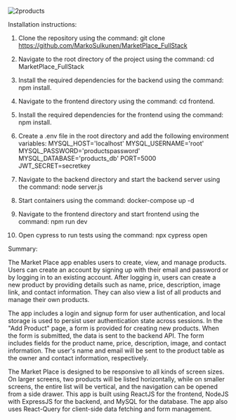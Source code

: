 ![2products](https://github.com/MarkoSulkunen/MarketPlace_FullStack/assets/112402293/b337fd05-7a1e-41d1-b89c-4fbd7a2b8012)



Installation instructions:

1.  Clone the repository using the command: git clone https://github.com/MarkoSulkunen/MarketPlace_FullStack

2.  Navigate to the root directory of the project using the command: cd MarketPlace_FullStack

3.  Install the required dependencies for the backend using the command: npm install.

4.  Navigate to the frontend directory using the command: cd frontend.

5.  Install the required dependencies for the frontend using the command: npm install.

6. Create a .env file in the root directory and add the following environment variables: 
MYSQL_HOST='localhost'
MYSQL_USERNAME='root'
MYSQL_PASSWORD='productspassword'
MYSQL_DATABASE='products_db'
PORT=5000
JWT_SECRET=secretkey

8. Navigate to the backend directory and start the backend server using the command: node server.js
   
10. Start containers using the command: docker-compose up -d
    
12. Navigate to the frontend directory and start frontend using the command: npm run dev
    
14. Open cypress to run tests using the command: npx cypress open

Summary:

The Market Place app enables users to create, view, and manage products. Users can create an account by signing up with their email and password or by logging in to an existing account. After logging in, users can create a new product by providing details such as name, price, description, image link, and contact information. They can also view a list of all products and manage their own products.

The app includes a login and signup form for user authentication, and local storage is used to persist user authentication state across sessions. In the "Add Product" page, a form is provided for creating new products. When the form is submitted, the data is sent to the backend API. The form includes fields for the product name, price, description, image, and contact information. The user's name and email will be sent to the product table as the owner and contact information, respectively.

The Market Place is designed to be responsive to all kinds of screen sizes. On larger screens, two products will be listed horizontally, while on smaller screens, the entire list will be vertical, and the navigation can be opened from a side drawer.
This app is built using ReactJS for the frontend, NodeJS with ExpressJS for the backend, and MySQL for the database. The app also uses React-Query for client-side data fetching and form management.
